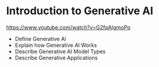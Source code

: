 # Introduction to Generative AI
https://www.youtube.com/watch?v=G2fqAlgmoPo

- Define Generative Al
- Explain how Generative AI Works
- Describe Generative AI Model Types
- Describe Generative Applications


